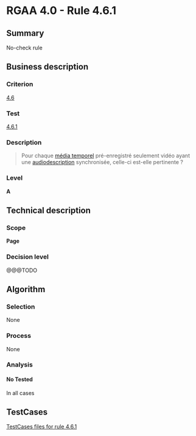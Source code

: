 # RGAA 4.0 - Rule 4.6.1

## Summary
No-check rule


## Business description

### Criterion
[4.6](https://www.numerique.gouv.fr/publications/rgaa-accessibilite/methode/criteres/#crit-4-6)

### Test
[4.6.1](https://www.numerique.gouv.fr/publications/rgaa-accessibilite/methode/criteres/#test-4-6-1)

### Description
> Pour chaque [média temporel](https://www.numerique.gouv.fr/publications/rgaa-accessibilite/methode/glossaire/#media-temporel-type-son-video-et-synchronise) pré-enregistré seulement vidéo ayant une [audiodescription](https://www.numerique.gouv.fr/publications/rgaa-accessibilite/methode/glossaire/#audiodescription-synchronisee-media-temporel) synchronisée, celle-ci est-elle pertinente ?

### Level
**A**


## Technical description

### Scope
**Page**

### Decision level
@@@TODO


## Algorithm

### Selection
None

### Process
None

### Analysis

#### No Tested
In all cases


##  TestCases

[TestCases files for rule 4.6.1](https://gitlab.com/asqatasun/Asqatasun/-/tree/v5/rules/rules-rgaa4.0/src/test/resources/testcases/rgaa40//Rgaa40Rule040601/)


